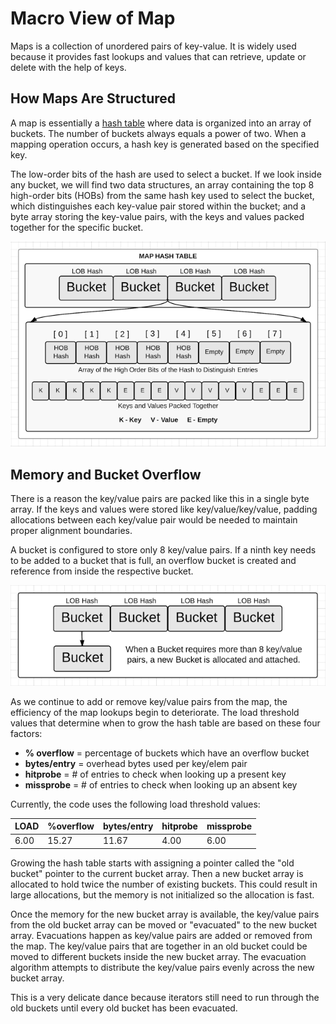# Macro View of Map

Maps is a collection of unordered pairs of key-value. It is widely used because it provides fast lookups and values that can retrieve, update or delete with the help of keys.

## How Maps Are Structured

A map is essentially a [hash table](https://en.wikipedia.org/wiki/Hash_table) where data is organized into an array of buckets. The number of buckets always equals a power of two. When a mapping operation occurs, a hash key is generated based on the specified key.

The low-order bits of the hash are used to select a bucket. If we look inside any bucket, we will find two data structures, an array containing the top 8 high-order bits (HOBs) from the same hash key used to select the bucket, which distinguishes each key-value pair stored within the bucket; and a byte array storing the key-value pairs, with the keys and values packed together for the specific bucket.

![Hash Map](images/hash-map.png)

## Memory and Bucket Overflow

There is a reason the key/value pairs are packed like this in a single byte array. If the keys and values were stored like key/value/key/value, padding allocations between each key/value pair would be needed to maintain proper alignment boundaries.

A bucket is configured to store only 8 key/value pairs. If a ninth key needs to be added to a bucket that is full, an overflow bucket is created and reference from inside the respective bucket.

![Bucket Overflow](images/bucket-overflow.png)

As we continue to add or remove key/value pairs from the map, the efficiency of the map lookups begin to deteriorate. The load threshold values that determine when to grow the hash table are based on these four factors:

- **% overflow**   = percentage of buckets which have an overflow bucket
- **bytes/entry**  = overhead bytes used per key/elem pair
- **hitprobe**     = # of entries to check when looking up a present key
- **missprobe**    = # of entries to check when looking up an absent key

Currently, the code uses the following load threshold values:

| LOAD | %overflow | bytes/entry | hitprobe | missprobe |
|------|-----------|-------------|----------|-----------|
| 6.00 | 15.27     | 11.67       |   4.00   | 6.00      |

Growing the hash table starts with assigning a pointer called the "old bucket" pointer to the current bucket array. Then a new bucket array is allocated to hold twice the number of existing buckets. This could result in large allocations, but the memory is not initialized so the allocation is fast.

Once the memory for the new bucket array is available, the key/value pairs from the old bucket array can be moved or "evacuated" to the new bucket array. Evacuations happen as key/value pairs are added or removed from the map. The key/value pairs that are together in an old bucket could be moved to different buckets inside the new bucket array. The evacuation algorithm attempts to distribute the key/value pairs evenly across the new bucket array.

This is a very delicate dance because iterators still need to run through the old buckets until every old bucket has been evacuated.
